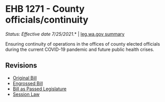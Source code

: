 # EHB 1271 - County officials/continuity
*Status: Effective date 7/25/2021*.* | [leg.wa.gov summary](https://app.leg.wa.gov/billsummary?BillNumber=1271&Year=2021)

Ensuring continuity of operations in the offices of county elected officials during the current COVID-19 pandemic and future public health crises.

## Revisions
* [Original Bill](1/)
* [Engrossed Bill](1/)
* [Bill as Passed Legislature](1/)
* [Session Law](1/)